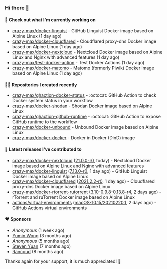 ### Hi there 👋

#### 👷 Check out what I'm currently working on

- [crazy-max/docker-linguist](https://github.com/crazy-max/docker-linguist) - GitHub Linguist Docker image based on Alpine Linux (1 day ago)
- [crazy-max/docker-cloudflared](https://github.com/crazy-max/docker-cloudflared) - Cloudflared proxy-dns Docker image based on Alpine Linux (1 day ago)
- [crazy-max/docker-nextcloud](https://github.com/crazy-max/docker-nextcloud) - Nextcloud Docker image based on Alpine Linux and Nginx with advanced features (1 day ago)
- [crazy-max/test-docker-action](https://github.com/crazy-max/test-docker-action) - Test Docker Actions (1 day ago)
- [crazy-max/docker-matomo](https://github.com/crazy-max/docker-matomo) - Matomo (formerly Piwik) Docker image based on Alpine Linux (1 day ago)

#### 👨‍💻 Repositories I created recently

- [crazy-max/ghaction-docker-status](https://github.com/crazy-max/ghaction-docker-status) - :octocat: GitHub Action to check Docker system status in your workflow
- [crazy-max/docker-shodan](https://github.com/crazy-max/docker-shodan) - Shodan Docker image based on Alpine Linux
- [crazy-max/ghaction-github-runtime](https://github.com/crazy-max/ghaction-github-runtime) - :octocat: GitHub Action to expose GitHub runtime to the workflow
- [crazy-max/docker-unbound](https://github.com/crazy-max/docker-unbound) - Unbound Docker image based on Alpine Linux
- [crazy-max/docker-docker](https://github.com/crazy-max/docker-docker) - Docker in Docker (DinD) image

#### 🚀 Latest releases I've contributed to

- [crazy-max/docker-nextcloud](https://github.com/crazy-max/docker-nextcloud) ([21.0.0-r0](https://github.com/crazy-max/docker-nextcloud/releases/tag/21.0.0-r0), today) - Nextcloud Docker image based on Alpine Linux and Nginx with advanced features
- [crazy-max/docker-linguist](https://github.com/crazy-max/docker-linguist) ([7.13.0-r0](https://github.com/crazy-max/docker-linguist/releases/tag/7.13.0-r0), 1 day ago) - GitHub Linguist Docker image based on Alpine Linux
- [crazy-max/docker-cloudflared](https://github.com/crazy-max/docker-cloudflared) ([2021.2.2-r0](https://github.com/crazy-max/docker-cloudflared/releases/tag/2021.2.2-r0), 1 day ago) - Cloudflared proxy-dns Docker image based on Alpine Linux
- [crazy-max/docker-rtorrent-rutorrent](https://github.com/crazy-max/docker-rtorrent-rutorrent) ([3.10-0.9.8-0.13.8-r4](https://github.com/crazy-max/docker-rtorrent-rutorrent/releases/tag/3.10-0.9.8-0.13.8-r4), 2 days ago) - rTorrent and ruTorrent Docker image based on Alpine Linux
- [actions/virtual-environments](https://github.com/actions/virtual-environments) ([macOS-10.15/20210220.1](https://github.com/actions/virtual-environments/releases/tag/macOS-10.15%2F20210220.1), 2 days ago) - GitHub Actions virtual environments

#### ❤️ Sponsors
- _Anonymous_ (1 week ago)
- [Yumin Wong](https://github.com/itsbagpack) (3 months ago)
- _Anonymous_ (5 months ago)
- [Steven Yuan](https://github.com/syuan100) (7 months ago)
- [Rancoud](https://github.com/rancoud) (8 months ago)

Thanks again for your support, it is much appreciated! 🙏
